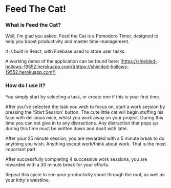 # Feed The Cat!

### What is Feed the Cat?
Well, I'm glad you asked. Feed the Cat is a Pomodoro Timer, designed to help you boost productivity and master time-management.

It is built in React, with Firebase used to store user tasks.

A working demo of the application can be found here: [https://shielded-hollows-19552.herokuapp.com/](https://shielded-hollows-19552.herokuapp.com/)


### How do I use it?

You simply start by selecting a task, or create one if this is your first time.

After you've selected the task you wish to focus on, start a work session by pressing the 'Start Session' button. The cute little cat will begin stuffing his face with delicious mice, whilst you work away on your project. During this time you can not give in to any distractions. Any distraction that pops up during this time must be written down and dealt with later.

After your 25 minute session, you are rewarded with a 5 minute break to do anything you wish. Anything except work/think about work. That is the most important part.

After successfully completing 4 successive work sessions, you are rewarded with a 30 minute break for your efforts.

Repeat this cycle to see your productivity shoot through the roof, as well as your kitty's waistline.
